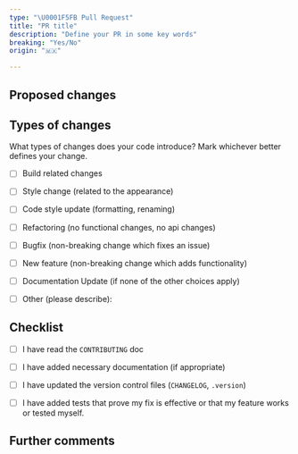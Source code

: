 ```yaml
---
type: "\U0001F5FB Pull Request"
title: "PR title"
description: "Define your PR in some key words"
breaking: "Yes/No"
origin: "🇲🇽"

---
```


## Proposed changes

<!-- Describe the big picture of your changes here to communicate to the 
maintainers why we should accept this pull request. If it fixes a bug or
resolves a feature request, be sure to link to that issue. -->





## Types of changes
<!-- Please do not submit updates to dependencies unless it fixes an issue. --> 
<!-- Please try to limit your pull request to one type, submit multiple pull requests if needed. --> 

What types of changes does your code introduce? Mark whichever better defines your change.

- [ ] Build related changes

- [ ] Style change (related to the appearance)

- [ ] Code style update (formatting, renaming)

- [ ] Refactoring (no functional changes, no api changes)

- [ ] Bugfix (non-breaking change which fixes an issue)

- [ ] New feature (non-breaking change which adds functionality)

- [ ] Documentation Update (if none of the other choices apply)

- [ ] Other (please describe): 

  

  

## Checklist
<!-- Put an `x` in the boxes that apply. You can also fill these out after creating the PR.
If you're unsure about any of them, don't hesitate to ask. We're here to help!
This is simply a reminder of what we are going to look for before merging your code. -->

- [ ] I have read the `CONTRIBUTING` doc
- [ ] I have added necessary documentation (if appropriate)
- [ ] I have updated the version control files (`CHANGELOG`, `.version`)
- [ ] I have added tests that prove my fix is effective or that my feature works or tested myself.





## Further comments
<!-- If this is a relatively large or complex change, kick off the discussion by explaining
why you chose the solution you did and what alternatives you considered, etc... -->

<!-- If this introduces a breaking change, please describe the impact and migration path for
existing applications below. -->
